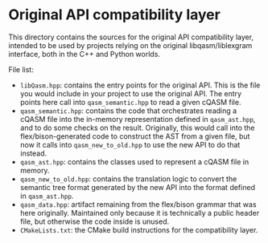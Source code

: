 # Original API compatibility layer

This directory contains the sources for the original API compatibility layer, intended to be used by projects relying on the original libqasm/liblexgram interface, both in the C++ and Python worlds.

File list:

 - `libQasm.hpp`: contains the entry points for the original API. This is the file you would include in your project to use the original API. The entry points here call into `qasm_semantic.hpp` to read a given cQASM file.
 - `qasm_semantic.hpp`: contains the code that orchestrates reading a cQASM file into the in-memory representation defined in `qasm_ast.hpp`, and to do some checks on the result. Originally, this would call into the flex/bison-generated code to construct the AST from a given file, but now it calls into `qasm_new_to_old.hpp` to use the new API to do that instead.
 - `qasm_ast.hpp`: contains the classes used to represent a cQASM file in memory.
 - `qasm_new_to_old.hpp`: contains the translation logic to convert the semantic tree format generated by the new API into the format defined in `qasm_ast.hpp`.
 - `qasm_data.hpp`: artifact remaining from the flex/bison grammar that was here originally. Maintained only because it is technically a public header file, but otherwise the code inside is unused.
 - `CMakeLists.txt`: the CMake build instructions for the compatibility layer.
